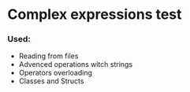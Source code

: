 # Complex expressions test

### Used:
- Reading from files
- Advenced operations witch strings
- Operators overloading
- Classes and Structs 